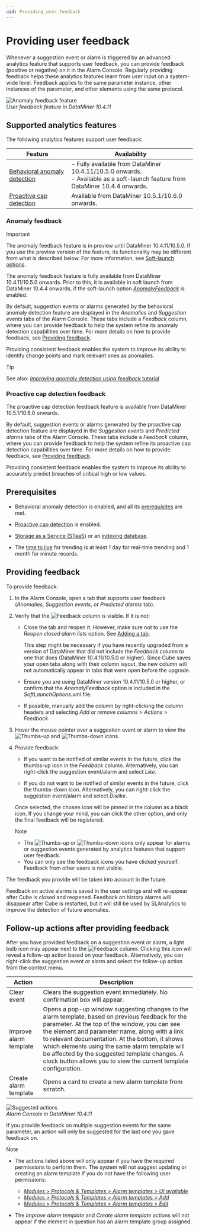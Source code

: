 ```yaml
---
uid: Providing_user_feedback
---
```


# Providing user feedback

Whenever a suggestion event or alarm is triggered by an advanced analytics feature that supports user feedback, you can provide feedback (positive or negative) on it in the Alarm Console. Regularly providing feedback helps these analytics features learn from user input on a system-wide level. Feedback applies to the same parameter instance, other instances of the parameter, and other elements using the same protocol.

![Anomaly feedback feature](~/user-guide/images/Anomaly_Feedback.png)<br>*User feedback feature in DataMiner 10.4.11*

## Supported analytics features

The following analytics features support user feedback:

| Feature | Availability |
|--|--|
| [Behavioral anomaly detection](xref:Behavioral_anomaly_detection) | - Fully available from DataMiner 10.4.11/10.5.0 onwards<!--RN 39945-->.<br>- Available as a soft-launch feature from DataMiner 10.4.4 onwards. |
| [Proactive cap detection](xref:Proactive_cap_detection) | Available from DataMiner 10.5.1/10.6.0 onwards<!--RN 41451 + 41371-->. |

### Anomaly feedback

> [!IMPORTANT]
> The anomaly feedback feature is in preview until DataMiner 10.4.11/10.5.0. If you use the preview version of the feature, its functionality may be different from what is described below. For more information, see [Soft-launch options](xref:SoftLaunchOptions).

The anomaly feedback feature is fully available from DataMiner 10.4.11/10.5.0 onwards<!--RN 39945-->. Prior to this, it is available in soft launch from DataMiner 10.4.4 onwards, if the soft-launch option [*AnomalyFeedback*](xref:Overview_of_Soft_Launch_Options#anomalyfeedback) is enabled<!--RN 38980 + 39944-->.

By default, suggestion events or alarms generated by the behavioral anomaly detection feature are displayed in the *Anomalies* and *Suggestion events* tabs of the Alarm Console. These tabs include a *Feedback* column, where you can provide feedback to help the system refine its anomaly detection capabilities over time. For more details on how to provide feedback, see [Providing feedback](#providing-feedback).

Providing consistent feedback enables the system to improve its ability to identify change points and mark relevant ones as anomalies<!--RN 39623-->.

> [!TIP]
> See also: [*Improving anomaly detection using feedback* tutorial](xref:Anomaly_Feedback_Tutorial)

### Proactive cap detection feedback

The proactive cap detection feedback feature is available from DataMiner 10.5.1/10.6.0 onwards<!--RN 41451 + 41371-->.

By default, suggestion events or alarms generated by the proactive cap detection feature are displayed in the *Suggestion events* and *Predicted alarms* tabs of the Alarm Console. These tabs include a *Feedback* column, where you can provide feedback to help the system refine its proactive cap detection capabilities over time. For more details on how to provide feedback, see [Providing feedback](#providing-feedback).

Providing consistent feedback enables the system to improve its ability to accurately predict breaches of critical high or low values.

## Prerequisites

- Behavioral anomaly detection is enabled, and all its [prerequisites](xref:Advanced_analytics_trending) are met.

- [Proactive cap detection](xref:Proactive_cap_detection) is enabled.

- [Storage as a Service (STaaS)](xref:STaaS) or an [indexing database](xref:Supported_system_data_storage_architectures).

- The [time to live](xref:Specifying_TTL_overrides) for trending is at least 1 day for real-time trending and 1 month for minute records.

## Providing feedback

<!--RN 39640-->

To provide feedback:

1. In the Alarm Console, open a tab that supports user feedback (*Anomalies*, *Suggestion events*, or *Predicted alarms* tab).

1. Verify that the ![Feedback](~/user-guide/images/Feedback_Column.png) column is visible. If it is not:

   - Close the tab and reopen it. However, make sure not to use the *Reopen closed alarm lists* option. See [Adding a tab](xref:ChangingTheAlarmConsoleLayout#adding-a-tab).

     This step might be necessary if you have recently upgraded from a version of DataMiner that did not include the *Feedback* column to one that does (DataMiner 10.4.11/10.5.0 or higher). Since Cube saves your open tabs along with their column layout, the new column will not automatically appear in tabs that were open before the upgrade.

   - Ensure you are using DataMiner version 10.4.11/10.5.0 or higher, or confirm that the *AnomalyFeedback* option is included in the *SoftLaunchOptions.xml* file.

   - If possible, manually add the column by right-clicking the column headers and selecting *Add or remove columns* > *Actions* > *Feedback*.

1. Hover the mouse pointer over a suggestion event or alarm to view the ![Thumbs-up](~/user-guide/images/Thumbs_Up.png) and ![Thumbs-down](~/user-guide/images/Thumbs_Down.png) icons.

1. Provide feedback:

   - If you want to be notified of similar events in the future, click the thumbs-up icon in the *Feedback* column. Alternatively, you can right-click the suggestion event/alarm and select *Like*.

   - If you do not want to be notified of similar events in the future, click the thumbs-down icon. Alternatively, you can right-click the suggestion event/alarm and select *Dislike*.

   Once selected, the chosen icon will be pinned in the column as a black icon. If you change your mind, you can click the other option, and only the final feedback will be registered<!--RN 39082-->.

   > [!NOTE]
   >
   > - The ![Thumbs-up](~/user-guide/images/Thumbs_Up.png) or ![Thumbs-down](~/user-guide/images/Thumbs_Down.png) icons only appear for alarms or suggestion events generated by analytics features that support user feedback.
   > - You can only see the feedback icons you have clicked yourself. Feedback from other users is not visible.

The feedback you provide will be taken into account in the future.

Feedback on active alarms is saved in the user settings and will re-appear after Cube is closed and reopened. Feedback on history alarms will disappear after Cube is restarted, but it will still be used by SLAnalytics to improve the detection of future anomalies.

## Follow-up actions after providing feedback

After you have provided feedback on a suggestion event or alarm, a light bulb icon may appear next to the ![Feedback](~/user-guide/images/Feedback_Column.png) column. Clicking this icon will reveal a follow-up action based on your feedback<!--RN 39809 + 39640 + 39480-->. Alternatively, you can right-click the suggestion event or alarm and select the follow-up action from the context menu.

| Action | Description |
|--|--|
| Clear event | Clears the suggestion event immediately. No confirmation box will appear. |
| Improve alarm template | Opens a pop-up window suggesting changes to the alarm template, based on previous feedback for the parameter. At the top of the window, you can see the element and parameter name, along with a link to relevant documentation<!--RN 39616-->. At the bottom, it shows which elements using the same alarm template will be affected by the suggested template changes<!--RN 39729-->. A clock button allows you to view the current template configuration<!--RN 39640-->. |
| Create alarm template | Opens a card to create a new alarm template from scratch. |

![Suggested actions](~/user-guide/images/Suggested_Actions.png)<br>*Alarm Console in DataMiner 10.4.11*

If you provide feedback on multiple suggestion events for the same parameter, an action will only be suggested for the last one you gave feedback on<!--RN 39640-->.

> [!NOTE]
>
> - The actions listed above will only appear if you have the required permissions to perform them. The system will not suggest updating or creating an alarm template if you do not have the following user permissions<!--RN 39480-->:
>
>   - [*Modules > Protocols & Templates > Alarm templates > UI available*](xref:DataMiner_user_permissions#modules--protocols--templates--alarm-templates--ui-available)
>   - [*Modules > Protocols & Templates > Alarm templates > Add*](xref:DataMiner_user_permissions#modules--protocols--templates--alarm-templates--add)
>   - [*Modules > Protocols & Templates > Alarm templates > Edit*](xref:DataMiner_user_permissions#modules--protocols--templates--alarm-templates--edit)
>
> - The *Improve alarm template* and *Create alarm template* actions will not appear if the element in question has an alarm template group assigned<!--RN 39666-->.
